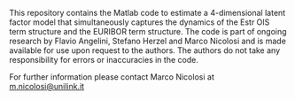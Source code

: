 This repository contains the Matlab code to estimate a 4-dimensional latent factor model 
that simultaneously captures the dynamics of the Estr OIS term structure and the EURIBOR term structure.
The code is part of ongoing research by Flavio Angelini, Stefano Herzel and Marco Nicolosi 
and is made available for use upon request to the authors. The authors do not take any 
responsibility for errors or inaccuracies in the code. 

For further information please contact Marco Nicolosi at m.nicolosi@unilink.it

 
